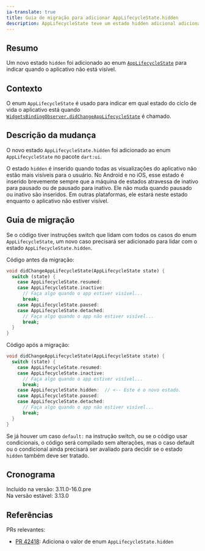 ```yaml
---
ia-translate: true
title: Guia de migração para adicionar AppLifecycleState.hidden
description: AppLifecycleState teve um estado hidden adicional adicionado.
---
```


## Resumo

Um novo estado `hidden` foi adicionado ao enum [`AppLifecycleState`][] para
indicar quando o aplicativo não está visível.

## Contexto

O enum `AppLifecycleState` é usado para indicar em qual estado do ciclo de vida
o aplicativo está quando [`WidgetsBindingObserver.didChangeAppLifecycleState`][]
é chamado.

## Descrição da mudança

O novo estado `AppLifecycleState.hidden` foi adicionado ao enum `AppLifecycleState`
no pacote `dart:ui`.

O estado `hidden` é inserido quando todas as visualizações do aplicativo não estão
mais visíveis para o usuário. No Android e no iOS, esse estado é inserido
brevemente sempre que a máquina de estados atravessa de inativo para pausado ou de
pausado para inativo. Ele não muda quando pausado ou inativo são inseridos. Em
outras plataformas, ele estará neste estado enquanto o aplicativo não estiver
visível.

## Guia de migração

Se o código tiver instruções switch que lidam com todos os casos do enum
`AppLifecycleState`, um novo caso precisará ser adicionado para lidar com o
estado `AppLifecycleState.hidden`.

Código antes da migração:

```dart
void didChangeAppLifecycleState(AppLifecycleState state) {
  switch (state) {
    case AppLifecycleState.resumed:
    case AppLifecycleState.inactive:
      // Faça algo quando o app estiver visível...
      break;
    case AppLifecycleState.paused:
    case AppLifecycleState.detached:
      // Faça algo quando o app não estiver visível...
      break;
  }
}
```

Código após a migração:

```dart
void didChangeAppLifecycleState(AppLifecycleState state) {
  switch (state) {
    case AppLifecycleState.resumed:
    case AppLifecycleState.inactive:
      // Faça algo quando o app estiver visível...
      break;
    case AppLifecycleState.hidden:  // <-- Este é o novo estado.
    case AppLifecycleState.paused:
    case AppLifecycleState.detached:
      // Faça algo quando o app não estiver visível...
      break;
  }
}
```

Se já houver um caso `default:` na instrução switch, ou se o código usar
condicionais, o código será compilado sem alterações, mas o caso default ou o
condicional ainda precisará ser avaliado para decidir se o estado `hidden`
também deve ser tratado.

## Cronograma

Incluído na versão: 3.11.0-16.0.pre<br>
Na versão estável: 3.13.0

## Referências

PRs relevantes:

* [PR 42418][]: Adiciona o valor de enum `AppLifecycleState.hidden`

[PR 42418]: {{site.repo.engine}}/pull/42418
[`WidgetsBindingObserver.didChangeAppLifecycleState`]: {{site.api}}/flutter/widgets/WidgetsBindingObserver/didChangeAppLifecycleState.html
[`AppLifecycleState`]: {{site.api}}/flutter/dart-ui/AppLifecycleState.html
